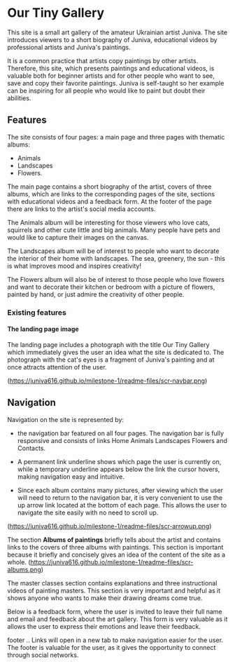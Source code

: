 # Our Tiny Gallery

This site is a small art gallery of the amateur Ukrainian artist Juniva. The site introduces viewers to a short biography of Juniva, educational videos by professional artists and Juniva's paintings.  

It is a common practice that artists copy paintings by other artists. Therefore, this site, which presents paintings and educational videos, is valuable both for beginner artists and for other people who want to see, save and copy their favorite paintings. Juniva is self-taught so her example can be inspiring for all people who would like to paint but doubt their abilities.

## Features

The site consists of four pages: a main page and three pages with thematic albums: 
- Animals 
- Landscapes  
- Flowers.

The main page contains a short biography of the artist, covers of three albums, which are links to the corresponding pages of the site, sections with educational videos and a feedback form. At the footer of the page there are links to the artist's social media accounts.

The Animals album will be interesting for those viewers who love cats, squirrels and other cute little and big animals. Many people have pets and would like to capture their images on the canvas.

The Landscapes album will be of interest to people who want to decorate the interior of their home with landscapes. The sea, greenery, the sun - this is what improves mood and inspires creativity! 

The Flowers album will also be of interest to those people who love flowers and want to decorate their kitchen or bedroom with a picture of flowers, painted by hand, or just admire the creativity of other people.

### Existing features


#### The landing page image

The landing page includes a photograph with the title Our Tiny Gallery which immediately gives the user an idea what the site is dedicated to. The photograph with the cat's eyes is a fragment of Juniva's painting and at once attracts attention of the user.

(https://juniva616.github.io/milestone-1/readme-files/scr-navbar.png)

## Navigation

Navigation on the site is represented by:
- the navigation bar featured on all four pages. The navigation bar is fully responsive and consists of links Home Animals Landscapes Flowers and Contacts.
- A permanent link underline shows which page the user is currently on, while a temporary underline appears below the link the cursor hovers, making navigation easy and intuitive.

- Since each album contains many pictures, after viewing which the user will need to return to the navigation bar, it is very convenient to use the up arrow link located at the bottom of each page. This allows the user to navigate the site  easily with no need to scroll up.

(https://juniva616.github.io/milestone-1/readme-files/scr-arrowup.png)

The section **Albums of paintings** briefly tells about the artist and contains links to the covers of three albums with paintings. This section is important because it briefly and concisely gives an idea of   the content of the site as a whole.
(https://juniva616.github.io/milestone-1/readme-files/scr-albums.png)


The master classes section contains explanations and three instructional videos of painting masters. This section is very important and helpful as it shows anyone who wants to make their drawing dreams come true.

Below is a feedback form, where the user is invited to leave their full name and email and feedback about the art gallery.
This form is very valuable as it allows the user to express their emotions and leave their feedback.

footer
.. Links will open in a new tab to make navigation easier for the user.
The footer is valuable for the user, as it gives the opportunity to connect through social networks.